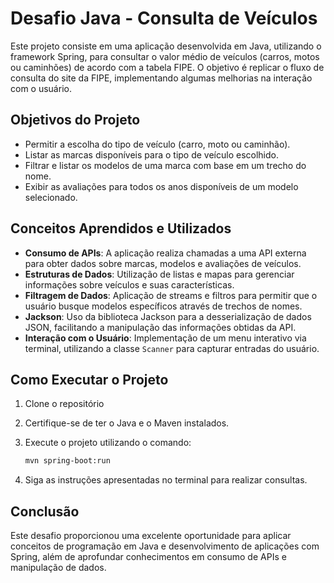 # Desafio Java - Consulta de Veículos

Este projeto consiste em uma aplicação desenvolvida em Java, utilizando o framework Spring, para consultar o valor médio de veículos (carros, motos ou caminhões) de acordo com a tabela FIPE. O objetivo é replicar o fluxo de consulta do site da FIPE, implementando algumas melhorias na interação com o usuário.

## Objetivos do Projeto

- Permitir a escolha do tipo de veículo (carro, moto ou caminhão).
- Listar as marcas disponíveis para o tipo de veículo escolhido.
- Filtrar e listar os modelos de uma marca com base em um trecho do nome.
- Exibir as avaliações para todos os anos disponíveis de um modelo selecionado.

## Conceitos Aprendidos e Utilizados

- **Consumo de APIs**: A aplicação realiza chamadas a uma API externa para obter dados sobre marcas, modelos e avaliações de veículos.
- **Estruturas de Dados**: Utilização de listas e mapas para gerenciar informações sobre veículos e suas características.
- **Filtragem de Dados**: Aplicação de streams e filtros para permitir que o usuário busque modelos específicos através de trechos de nomes.
- **Jackson**: Uso da biblioteca Jackson para a desserialização de dados JSON, facilitando a manipulação das informações obtidas da API.
- **Interação com o Usuário**: Implementação de um menu interativo via terminal, utilizando a classe `Scanner` para capturar entradas do usuário.

## Como Executar o Projeto

1. Clone o repositório
2. Certifique-se de ter o Java e o Maven instalados.
3. Execute o projeto utilizando o comando:

   ```bash
   mvn spring-boot:run
    ```
4. Siga as instruções apresentadas no terminal para realizar consultas.

## Conclusão

Este desafio proporcionou uma excelente oportunidade para aplicar conceitos de programação em Java e desenvolvimento de aplicações com Spring, além de aprofundar conhecimentos em consumo de APIs e manipulação de dados.